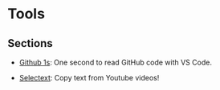 # Tools

## Sections

- [Github 1s](https://github.com/GuillaumeFalourd/developers-tips-and-tricks-resources/tips-and-tricks/tools/github1s): One second to read GitHub code with VS Code.

- [Selectext](https://github.com/GuillaumeFalourd/developers-tips-and-tricks-resources/tips-and-tricks/tools/selectext): Copy text from Youtube videos!
